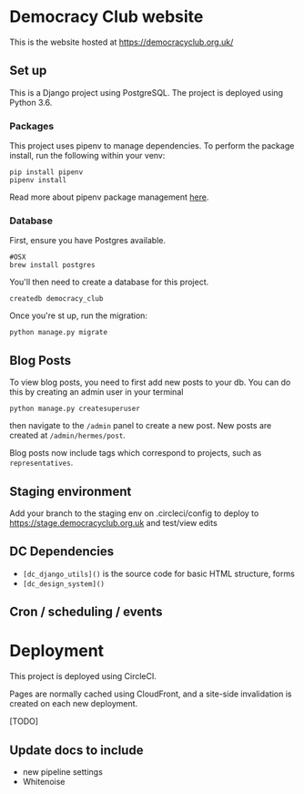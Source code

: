 # Democracy Club website

This is the website hosted at https://democracyclub.org.uk/

## Set up
This is a Django project using PostgreSQL. The project is deployed using Python 3.6.

### Packages
This project uses pipenv to manage dependencies. 
To perform the package install, run the following within your venv:
```commandline
pip install pipenv
pipenv install
```
Read more about pipenv package management [here](https://pipenv.pypa.io/en/latest/).

### Database
First, ensure you have Postgres available. 
```commandline
#OSX
brew install postgres
```
You'll then need to create a database for this project.
```
createdb democracy_club
```
Once you're st up, run the migration:
```commandline
python manage.py migrate
```


## Blog Posts
To view blog posts, you need to first add new posts to your db. 
You can do this by creating an admin user in your terminal
```
python manage.py createsuperuser
```
then navigate to the `/admin` panel to create a new post.
New posts are created at `/admin/hermes/post`.


Blog posts now include tags which correspond to projects, such as
`representatives`. 
## Staging environment
Add your branch to the staging env on .circleci/config to deploy to https://stage.democracyclub.org.uk and test/view edits

## DC Dependencies
- `[dc_django_utils]()` is the source code for basic HTML structure, forms
- `[dc_design_system]()` 

## Cron / scheduling / events

# Deployment

This project is deployed using CircleCI.

Pages are normally cached using CloudFront, and a site-side invalidation is
created on each new deployment.

[TODO]
## Update docs to include 
- new pipeline settings
- Whitenoise
